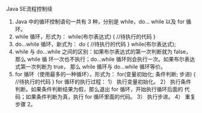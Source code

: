 Java SE流程控制续
1. Java 中的循环控制语句一共有 3 种，分别是 while，do… while 以及 for 循环。
2. while 循环，形式为：
   while(布尔表达式)
   {
   //待执行的代码
   }
3. do…while 循环，新式为：
   do
   {
   //待执行的代码
   }
   while(布尔表达式);
4. while 与 do…while 之间的区别：如果布尔表达式的第一次判断就为 false，那么 while 循
   环一次也不执行；do…while 循环则会执行一次。如果布尔表达式第一次判断为 true，
   那么 while 循环与 do…while 循环等价。
5. for 循环（使用最多的一种循环），形式为：
   for(变量初始化; 条件判断; 步进)
   {
   //待执行的代码
   }
   for 循环的执行过程：
   1） 执行变量初始化。
   2） 执行条件判断。如果条件判断结果为假，那么退出 for 循环，开始执行循环后面的
   代码；如果条件判断为真，执行 for 循环里面的代码。
   3） 执行步进。
   4） 重复步骤 2。


